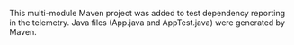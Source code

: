 This multi-module Maven project was added to test dependency reporting in the telemetry.
Java files (App.java and AppTest.java) were generated by Maven.
